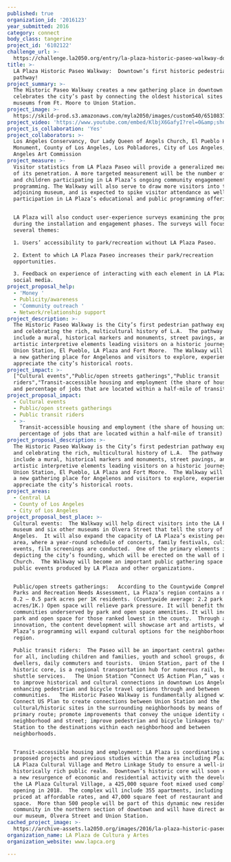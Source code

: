 ```yaml
---
published: true
organization_id: '2016123'
year_submitted: 2016
category: connect
body_class: tangerine
project_id: '6102122'
challenge_url: >-
  https://challenge.la2050.org/entry/la-plaza-historic-paseo-walkway-downtowns-first-historic-pedestrian-pathway!
title: >-
  LA Plaza Historic Paseo Walkway:  Downtown’s first historic pedestrian
  pathway!
project_summary: >-
  The Historic Paseo Walkway creates a new gathering place in downtown that
  celebrates the city’s past by connecting the oldest historical sites and
  museums from Ft. Moore to Union Station.
project_image: >-
  https://skild-prod.s3.amazonaws.com/myla2050/images/custom540/6510837105741-team89.jpg
project_video: 'https://www.youtube.com/embed/KlbjX6GafyI?rel=0&amp;showinfo=0'
project_is_collaboration: 'Yes'
project_collaborators: >-
  Los Angeles Conservancy, Our Lady Queen of Angels Church, El Pueblo Historic
  Monument, County of Los Angeles, Los Pobladores, City of Los Angeles, Los
  Angeles Art Commission
project_measure: >-
  Visitor statistics from LA Plaza Paseo will provide a generalized measurement
  of its penetration. A more targeted measurement will be the number of adults
  and children participating in LA Plaza’s ongoing community engagement
  programming. The Walkway will also serve to draw more visitors into the
  adjoining museum, and is expected to spike visitor attendance as well as
  participation in LA Plaza’s educational and public programming offerings.


  LA Plaza will also conduct user-experience surveys examining the programming
  during the installation and engagement phases. The surveys will focus on
  several themes:

  1. Users’ accessibility to park/recreation without LA Plaza Paseo.

  2. Extent to which LA Plaza Paseo increases their park/recreation
  opportunities.

  3. Feedback on experience of interacting with each element in LA Plaza's
  social media.
project_proposal_help:
  - 'Money '
  - Publicity/awareness
  - 'Community outreach '
  - Network/relationship support
project_description: >-
  The Historic Paseo Walkway is the City’s first pedestrian pathway exploring
  and celebrating the rich, multicultural history of L.A.  The pathway will
  include a mural, historical markers and monuments, street pavings, and other
  artistic interpretive elements leading visitors on a historic journey through
  Union Station, El Pueblo, LA Plaza and Fort Moore.  The Walkway will serve as
  a new gathering place for Angelenos and visitors to explore, experience and
  appreciate the city’s historical roots.
project_impact: >-
  ["Cultural events","Public/open streets gatherings","Public transit
  riders","Transit-accessible housing and employment (the share of housing units
  and percentage of jobs that are located within a half-mile of transit)"]
project_proposal_impact:
  - Cultural events
  - Public/open streets gatherings
  - Public transit riders
  - >-
    Transit-accessible housing and employment (the share of housing units and
    percentage of jobs that are located within a half-mile of transit)
project_proposal_description: >-
  The Historic Paseo Walkway is the City’s first pedestrian pathway exploring
  and celebrating the rich, multicultural history of L.A.  The pathway will
  include a mural, historical markers and monuments, street pavings, and other
  artistic interpretive elements leading visitors on a historic journey through
  Union Station, El Pueblo, LA Plaza and Fort Moore.  The Walkway will serve as
  a new gathering place for Angelenos and visitors to explore, experience and
  appreciate the city’s historical roots.
project_areas:
  - Central LA
  - County of Los Angeles
  - City of Los Angeles
project_proposal_best_place: >-
  Cultural events:  The Walkway will help direct visitors into the LA Plaza
  museum and six other museums in Olvera Street that tell the story of Los
  Angeles.  It will also expand the capacity of LA Plaza’s existing performance
  area, where a year-round schedule of concerts, family festivals, culinary
  events, film screenings are conducted.  One of the primary elements is a mural
  depicting the city’s founding, which will be erected on the wall of La Placita
  Church.  The Walkway will become an important public gathering space for
  public events produced by LA Plaza and other organizations.


  Public/open streets gatherings:   According to the Countywide Comprehensive
  Parks and Recreation Needs Assessment, La Plaza’s region contains a miniscule
  0.2 – 0.5 park acres per 1K residents. (Countywide average: 2.2 park
  acres/1K.) Open space will relieve park pressure. It will benefit those
  communities underserved by park and open space amenities. It will increase
  park and open space for those ranked lowest in the county.  Through artistic
  innovation, the content development will showcase art and artists, while LA
  Plaza’s programming will expand cultural options for the neighborhood and
  region.
    
  Public transit riders:  The Paseo will be an important central gathering place
  for all, including children and families, youth and school groups, downtown
  dwellers, daily commuters and tourists.  Union Station, part of the El Pueblo
  historic core, is a regional transportation hub for numerous rail, bus and
  shuttle services.   The Union Station “Connect US Action Plan,” was developed
  to improve historical and cultural connections in downtown Los Angeles by
  enhancing pedestrian and bicycle travel options through and between
  communities.   The Historic Paseo Walkway is fundamentally aligned with the
  Connect US Plan to create connections between Union Station and the
  cultural/historic sites in the surrounding neighborhoods by means of a clear
  primary route; promote improvements that convey the unique identity of each
  neighborhood and street; improve pedestrian and bicycle linkages to/from Union
  Station to the destinations within each neighborhood and between
  neighborhoods.


  Transit-accessible housing and employment: LA Plaza is coordinating with
  proposed projects and previous studies within the area including Plaza Paseo,
  LA Plaza Cultural Village and Metro Linkage Study to ensure a well-integrated,
  historically rich public realm.  Downtown’s historic core will soon experience
  a new resurgence of economic and residential activity with the development of
  the LA Plaza Cultural Village, a 425,000 square foot mixed used complex
  opening in 2018.  The complex will include 355 apartments, including 20%
  priced at affordable rates, and 47,000 square feet of restaurant and retail
  space.  More than 500 people will be part of this dynamic new residential
  community in the northern section of downtown and will have direct access to
  our museum, Olvera Street and Union Station.
cached_project_image: >-
  https://archive-assets.la2050.org/images/2016/la-plaza-historic-paseo-walkway-downtowns-first-historic-pedestrian-pathway/skild-prod.s3.amazonaws.com/myla2050/images/custom540/6510837105741-team89.jpg
organization_name: LA Plaza de Cultura y Artes
organization_website: www.lapca.org

---
```

